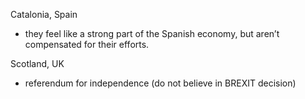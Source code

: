 Catalonia, Spain
- they feel like a strong part of the Spanish economy, but aren’t compensated for their efforts.

Scotland, UK
- referendum for independence (do not believe in BREXIT decision)